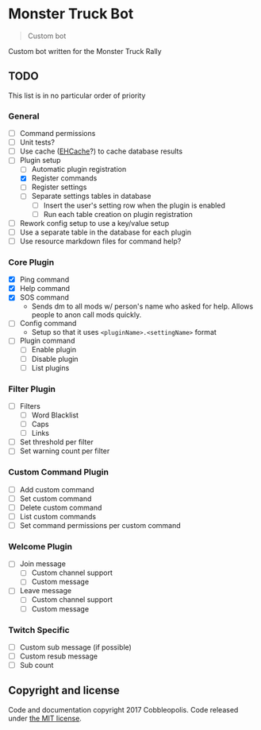 # Monster Truck Bot
> Custom bot

Custom bot written for the Monster Truck Rally

## TODO
This list is in no particular order of priority

### General

- [ ] Command permissions
- [ ] Unit tests?
- [ ] Use cache ([EHCache](http://www.ehcache.org/)?) to cache database results
- [ ] Plugin setup
    - [ ] Automatic plugin registration
    - [x] Register commands
    - [ ] Register settings
    - [ ] Separate settings tables in database
        - [ ] Insert the user's setting row when the plugin is enabled
        - [ ] Run each table creation on plugin registration
- [ ] Rework config setup to use a key/value setup 
- [ ] Use a separate table in the database for each plugin
- [ ] Use resource markdown files for command help?

### Core Plugin

- [x] Ping command
- [x] Help command
- [x] SOS command 
    - Sends dm to all mods w/ person's name who asked for help. Allows people to anon call mods quickly.
- [ ] Config command
    - Setup so that it uses `<pluginName>.<settingName>` format
- [ ] Plugin command
    - [ ] Enable plugin
    - [ ] Disable plugin
    - [ ] List plugins

### Filter Plugin 
 
- [ ] Filters
    - [ ] Word Blacklist
    - [ ] Caps
    - [ ] Links
- [ ] Set threshold per filter
- [ ] Set warning count per filter

### Custom Command Plugin

- [ ] Add custom command
- [ ] Set custom command
- [ ] Delete custom command
- [ ] List custom commands
- [ ] Set command permissions per custom command

### Welcome Plugin

- [ ] Join message
    - [ ] Custom channel support
    - [ ] Custom message
- [ ] Leave message
    - [ ] Custom channel support
    - [ ] Custom message

### Twitch Specific

- [ ] Custom sub message (if possible)
- [ ] Custom resub message
- [ ] Sub count

## Copyright and license

Code and documentation copyright 2017 Cobbleopolis. Code released under [the MIT license](https://github.com/Cobbleopolis/RandomHaus/blob/master/LICENSE).